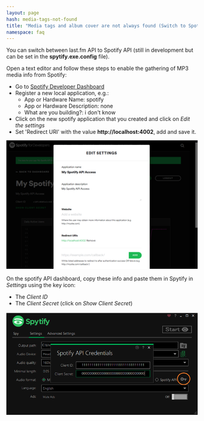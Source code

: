 ```yaml
---
layout: page
hash: media-tags-not-found
title: "Media tags and album cover are not always found (Switch to Spotify API)"
namespace: faq
---
```


You can switch between last.fm API to Spotify API (still in development but can be set in the **spytify.exe.config** file).

Open a text editor and follow these steps to enable the gathering of MP3 media info from Spotify:

- Go to [Spotify Developer Dashboard](https://developer.spotify.com/dashboard/applications/)
- Register a new local application, e.g.:
  - App or Hardware Name: spotify
  - App or Hardware Description: none
  - What are you building?: i don't know
- Click on the new spotify application that you created and click on _Edit the settings_
- Set 'Redirect URI' with the value **http://localhost:4002**, add and save it.

<p align="center"><img alt="Spotify API Dashboard - Set App" src="./assets/images/faq_spotify_api_dashboard.png" /></p>

On the spotify API dashboard, copy these info and paste them in Spytify in _Settings_ using the key icon:

- The _Client ID_
- The _Client Secret_ (click on _Show Client Secret_)

<p align="center"><img alt="Set Spotify API credentials in app" src="./assets/images/faq_spotify_credentials.png" /></p>
